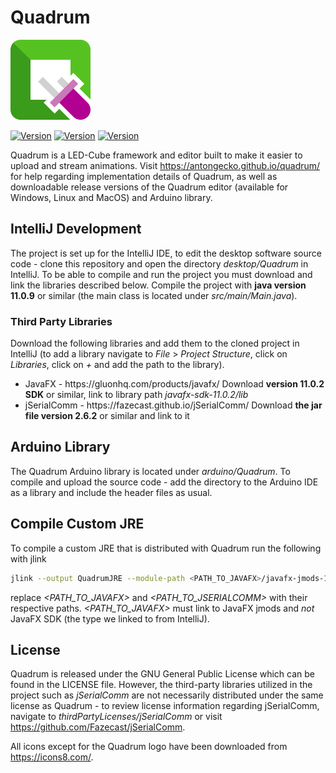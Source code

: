 # Quadrum

<p align="left">
  <a href="https://antongecko.github.io/quadrum/">
    <img src="logo.png" width="128" alt="Quadrum logo">
  </a>
</p>

[![Version](https://img.shields.io/badge/release-v2.0-blue)](https://img.shields.io/badge/release-v2.0-blue)
[![Version](https://img.shields.io/badge/license-GPL--3.0-blue)](https://www.gnu.org/licenses/)
[![Version](https://img.shields.io/badge/build-passing-brightgreen)](https://img.shields.io/badge/build-passing-brightgreen)

Quadrum is a LED-Cube framework and editor built to make it easier to upload and stream animations. Visit <https://antongecko.github.io/quadrum/> for help regarding implementation details of Quadrum, as well as downloadable release versions of the Quadrum editor (available for Windows, Linux and MacOS) and Arduino library.

## IntelliJ Development

The project is set up for the IntelliJ IDE, to edit the desktop software source code - clone this repository and open the directory <i>desktop/Quadrum</i> in IntelliJ. To be able to compile and run the project you must download and link the libraries described below. Compile the project with <b>java version 11.0.9</b> or similar (the main class is located under <i>src/main/Main.java</i>).

### Third Party Libraries

Download the following libraries and add them to the cloned project in IntelliJ (to add a library navigate to <i>File</i> > <i>Project Structure</i>, click on <i>Libraries</i>, click on <i>+</i> and add the path to the library).

<ul>
  <li>JavaFX - https://gluonhq.com/products/javafx/ Download <b>version 11.0.2 SDK</b> or similar, link to library path <i>javafx-sdk-11.0.2/lib</i></li>
  <li>jSerialComm - https://fazecast.github.io/jSerialComm/ Download <b>the jar file version 2.6.2</b> or similar and link to it</li>
</ul>

## Arduino Library

The Quadrum Arduino library is located under <i>arduino/Quadrum</i>. To compile and upload the source code - add the directory to the Arduino IDE as a library and include the header files as usual.

## Compile Custom JRE

To compile a custom JRE that is distributed with Quadrum run the following with jlink

```Bash
jlink --output QuadrumJRE --module-path <PATH_TO_JAVAFX>/javafx-jmods-11.0.2:<PATH_TO_JSERIALCOMM>/jSerialComm-2.6.2.jar --add-modules java.datatransfer,java.desktop,jdk.xml.dom,javafx.graphics,javafx.fxml,javafx.controls,javafx.web,com.fazecast.jSerialComm
```
replace <i>&lt;PATH_TO_JAVAFX&gt;</i> and <i>&lt;PATH_TO_JSERIALCOMM&gt;</i> with their respective paths. <i>&lt;PATH_TO_JAVAFX&gt;</i> must link to JavaFX jmods and <i>not</i> JavaFX SDK (the type we linked to from IntelliJ).

## License

Quadrum is released under the GNU General Public License which can be found in the LICENSE file. However, the third-party libraries utilized in the project such as <i>jSerialComm</i> are not necessarily distributed under the same license as Quadrum - to review license information regarding jSerialComm, navigate to <i>thirdPartyLicenses/jSerialComm</i> or visit https://github.com/Fazecast/jSerialComm.

All icons except for the Quadrum logo have been downloaded from https://icons8.com/.

